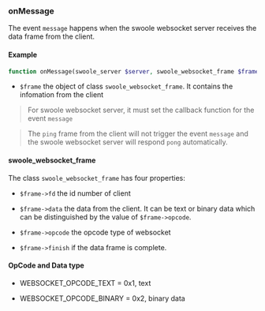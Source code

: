 ### onMessage

The event `message` happens when the swoole websocket server receives the data frame from the client.

#### Example

```php
function onMessage(swoole_server $server, swoole_websocket_frame $frame)
```

- `$frame` the object of class `swoole_websocket_frame`. It contains the infomation from the client

> For swoole websocket server, it must set the callback function for the event `message`

> The `ping` frame from the client will not trigger the event `message` and the swoole websocket server will respond `pong` automatically.

#### swoole_websocket_frame

The class `swoole_websocket_frame` has four properties:

- `$frame->fd` the id number of client

- `$frame->data` the data from the client. It can be text or binary data which can be distinguished by the value of `$frame->opcode`.

- `$frame->opcode` the opcode type of websocket

- `$frame->finish` if the data frame is complete.

#### OpCode and Data type

- WEBSOCKET_OPCODE_TEXT = 0x1, text

- WEBSOCKET_OPCODE_BINARY = 0x2, binary data
